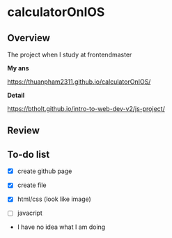 # calculatorOnIOS

## Overview

The project when I study at frontendmaster

**My ans**

https://thuanpham2311.github.io/calculatorOnIOS/

**Detail**

https://btholt.github.io/intro-to-web-dev-v2/js-project/

## Review

## To-do list

- [x] create github page

- [x] create file

- [x] html/css (look like image)

- [ ] javacript

* I have no idea what I am doing
